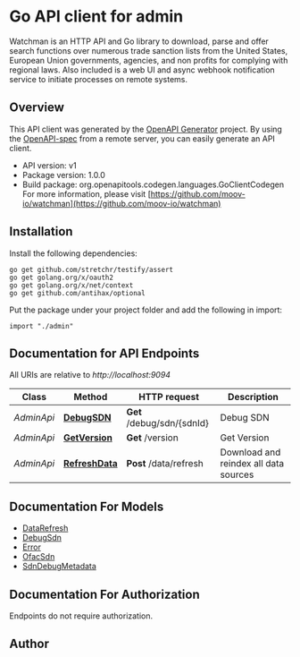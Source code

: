 # Go API client for admin

Watchman is an HTTP API and Go library to download, parse and offer search functions over numerous trade sanction lists from the United States, European Union governments, agencies, and non profits for complying with regional laws. Also included is a web UI and async webhook notification service to initiate processes on remote systems.


## Overview
This API client was generated by the [OpenAPI Generator](https://openapi-generator.tech) project.  By using the [OpenAPI-spec](https://www.openapis.org/) from a remote server, you can easily generate an API client.

- API version: v1
- Package version: 1.0.0
- Build package: org.openapitools.codegen.languages.GoClientCodegen
For more information, please visit [https://github.com/moov-io/watchman](https://github.com/moov-io/watchman)

## Installation

Install the following dependencies:

```shell
go get github.com/stretchr/testify/assert
go get golang.org/x/oauth2
go get golang.org/x/net/context
go get github.com/antihax/optional
```

Put the package under your project folder and add the following in import:

```golang
import "./admin"
```

## Documentation for API Endpoints

All URIs are relative to *http://localhost:9094*

Class | Method | HTTP request | Description
------------ | ------------- | ------------- | -------------
*AdminApi* | [**DebugSDN**](docs/AdminApi.md#debugsdn) | **Get** /debug/sdn/{sdnId} | Debug SDN
*AdminApi* | [**GetVersion**](docs/AdminApi.md#getversion) | **Get** /version | Get Version
*AdminApi* | [**RefreshData**](docs/AdminApi.md#refreshdata) | **Post** /data/refresh | Download and reindex all data sources


## Documentation For Models

 - [DataRefresh](docs/DataRefresh.md)
 - [DebugSdn](docs/DebugSdn.md)
 - [Error](docs/Error.md)
 - [OfacSdn](docs/OfacSdn.md)
 - [SdnDebugMetadata](docs/SdnDebugMetadata.md)


## Documentation For Authorization

 Endpoints do not require authorization.



## Author




